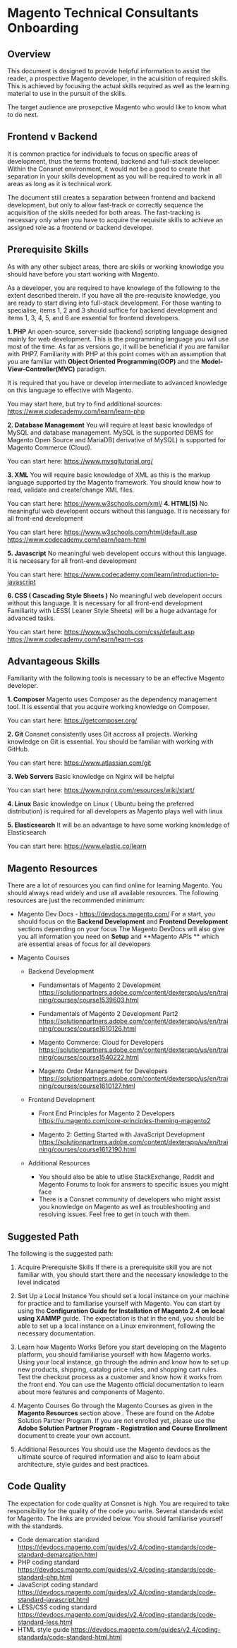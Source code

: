 
# Magento Technical Consultants Onboarding
 
## Overview
This document is designed to provide helpful information to assist the reader, a prospective Magento developer, in the acuisition of required skills. This is achieved by focusing the actual skills required as well as the learning material to use in the pursuit of the skills.

The target audience are prosepctive Magento who would like to know what to do next.

## Frontend v Backend
It is common practice for individuals to focus on specific areas of development, thus the terms frontend, backend and full-stack developer. Within the Consnet environment, it would not be a good to create that separation in your skills development as you will be required to work in all areas as long as it is technical work. 

The document still creates a separation between frontend and backend development, but only to allow fast-track or  correctly sequence the acquisition of the skills needed for both areas. The fast-tracking is necessary only when you have to acquire the requisite skills to achieve an assigned role as a frontend or backend developer.

## Prerequisite Skills
As with any other subject areas, there are skills or working knowledge you should have before you start working with Magento. 

As a developer, you are required to have knowlege of the following to the extent described therein. If you have all the pre-requisite knowledge, you are ready to start diving into full-stack development. For those wanting to specialise, items 1, 2 and 3 should suffice for backend development and items 1, 3, 4, 5, and 6 are essential for frontend developers. 

 **1. PHP**
	 An open-source, server-side (backend) scripting language designed mainly for web development. This is the programming language you will use most of the time. As far as versions go, it will be beneficial if you are familiar with PHP7. Familiarity with PHP at this point comes with an assumption that you are familiar with **Object Oriented Programming(OOP)** and the **Model-View-Controller(MVC)** paradigm. 
	 
It is required that you have or develop intermediate to advanced knowledge on this language to effective with Magento. 

You may start here, but try to find additional sources: https://www.codecademy.com/learn/learn-php

**2. Database Management**
    You will require at least basic knowledge of MySQL and database management. MySQL is the supported DBMS for Magento Open Source and MariaDB( derivative of MySQL) is supported for Magento Commerce (Cloud). 
    
   You can start here: https://www.mysqltutorial.org/
  
  **3. XML**
    You will require basic knowledge of XML as this is the markup language supported by the Magento framework. You should know how to read, validate and create/change XML files. 
    
  You can start here: https://www.w3schools.com/xml/
  **4. HTML(5)**
	  No meaningful web developent occurs without this language. It is necessary for all front-end development
	  
You can start here:
 https://www.w3schools.com/html/default.asp
 https://www.codecademy.com/learn/learn-html
	  
 **5. Javascript** 
	 No meaningful web developent occurs without this language. It is necessary for all front-end development
	
You can start here: https://www.codecademy.com/learn/introduction-to-javascript
	 
**6. CSS ( Cascading Style Sheets )**
	 No meaningful web developent occurs without this language. It is necessary for all front-end development
	 Familiarity with LESS( Leaner Style Sheets) will be a huge advantage for advanced tasks. 
	 
You can start here: 
https://www.w3schools.com/css/default.asp
https://www.codecademy.com/learn/learn-css

## Advantageous Skills 
Familiarity with the following tools is necessary to be an effective Magento developer. 

 **1. Composer** 
	 Magento uses Composer as the dependency management tool. It is essential that you acquire working knowledge on Composer. 
	 
You can start here: https://getcomposer.org/

 **2. Git**
	 Consnet consistently uses Git accross all projects. Working knowledge on Git is essential. You should be familiar with working with GitHub. 
	 
 You can start here: https://www.atlassian.com/git
 
 **3. Web Servers** 
	 Basic knowledge on Nginx will be helpful 

You can start here: https://www.nginx.com/resources/wiki/start/

 **4. Linux** 
	 Basic knowledge on Linux ( Ubuntu being the preferred distribution) is required for all developers as Magento plays well with linux
	 
  **5. Elasticsearch**
	  It will be an advantage to have some working knowledge of Elasticsearch
	  
You can start here: https://www.elastic.co/learn

## Magento Resources
There are a lot of resources you can find online for learning Magento. You should always read widely and use all available resources. The following resources are just the recommended minimum:

 - Magento Dev Docs - https://devdocs.magento.com/
	For a start, you should focus on the **Backend Development** and **Frontend Development** sections depending on your focus
    The Magento DevDocs will also give you all information you need on **Setup**  and **Magento APIs ** which are essential areas of focus for all developers
  
  - Magento Courses 
	  - Backend Development
		 - Fundamentals of Magento 2 Development 
			https://solutionpartners.adobe.com/content/dexterspp/us/en/training/courses/course1539603.html

		- Fundamentals of Magento 2 Development Part2
		    https://solutionpartners.adobe.com/content/dexterspp/us/en/training/courses/course1610126.html
		
		 - Magento Commerce: Cloud for Developers
			https://solutionpartners.adobe.com/content/dexterspp/us/en/training/courses/course1540222.html

	     - Magento Order Management for Developers
		    https://solutionpartners.adobe.com/content/dexterspp/us/en/training/courses/course1610127.html

	- Frontend Development
		-  Front End Principles for Magento 2 Developers
			https://u.magento.com/core-principles-theming-magento2
		
		- Magento 2: Getting Started with JavaScript Development
			https://solutionpartners.adobe.com/content/dexterspp/us/en/training/courses/course1612190.html
	
	- Additional Resources 
		- You should also be able to utlise StackExchange, Reddit and Magento Forums to look for answers to specific issues you might face
		- There is a Consnet community of developers who might assist you knowledge on Magento as well as troubleshooting and resolving issues. Feel free to get in touch with them.

## Suggested Path 
The following is the suggested path:

1. Acquire Prerequisite Skills
	 If there is a prerequisite skill you are not familiar with, you should start there and the necessary knowledge to the level indicated
	  
2. Set Up a Local Instance
	You should set a local instance on your machine for practice and to familiarise yourself with Magento. You can start by using the **Configuration Guide for Installation of Magento 2.4 on local using XAMMP** guide. The expectation is that in the end, you should be able to set up a local instance on a Linux environment, following the necessary documentation.
	
3. Learn how Magento Works
	Before you start developing on the Magento platform, you should familiarise yourself with how Magento works. Using your local instance, go through the admin and know how to set up new products, shipping, catalog price rules, and shopping cart rules. Test the checkout process as a customer and know how it works from the front end. You can use the Magento official documentation to learn about more features and components of Magento.

4. Magento Courses 
	Go through the Magento Courses as given in the **Magento Resources** section above . These are found on the Adobe Solution Partner Program. If you are not enrolled yet, please use the  **Adobe Solution Partner Program - Registration and Course Enrollment** document to create your own account. 

5. Additional Resources
	You should use the Magento devdocs as the ultimate source of required information and also to learn about architecture, style guides and best practices. 

## Code Quality 
The expectation for code quality at Consnet is high. You are required to take responsibility for the quality of the code you write. Several standards exist for Magento. The links are provided below. You should familiarise yourself with the standards.

 - Code demarcation standard
	https://devdocs.magento.com/guides/v2.4/coding-standards/code-standard-demarcation.html
 -  PHP coding standard
	https://devdocs.magento.com/guides/v2.4/coding-standards/code-standard-php.html
 - JavaScript coding standard
	https://devdocs.magento.com/guides/v2.4/coding-standards/code-standard-javascript.html
 - LESS/CSS coding standard
	https://devdocs.magento.com/guides/v2.4/coding-standards/code-standard-less.html
 - HTML style guide
    https://devdocs.magento.com/guides/v2.4/coding-standards/code-standard-html.html

<!--stackedit_data:
eyJoaXN0b3J5IjpbLTMxNDIxMzY0OCwtMTM1ODMzNjIxMSwxOT
k5NjgxNDg2LDkwOTc2ODA1NiwtMTc4NjQ4MTE0MSwxNDQyMTcw
NDMwLDE3MTc0NjkwMzYsOTUxMjI4ODA2LC01MzI4NDMyNjIsLT
EzNzc2NzM2NTYsMTgwNjcxMjczMSwtMTkxNTgxNzcwNiwzOTU4
ODEwNCwyMTMzODk3MzUwLC0xMDg3Njc4ODI0LC03MTM0MjMzMD
ksLTE2MzY2MDk4MjVdfQ==
-->